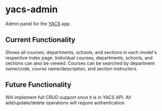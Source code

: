 # yacs-admin
Admin panel for the [YACS](https://github.com/YACS-RCOS/yacs) app.

## Current Functionality
Shows all courses, departments, schools, and sections in each model's respective index page. Individual courses, departments, schools, and sections can also be viewed. Courses can be searched by department name/code, course name/description, and section instructors.

## Future Functionality
Will implement full CRUD support once it is in YACS API.
All add/update/delete operations will require authentication.
